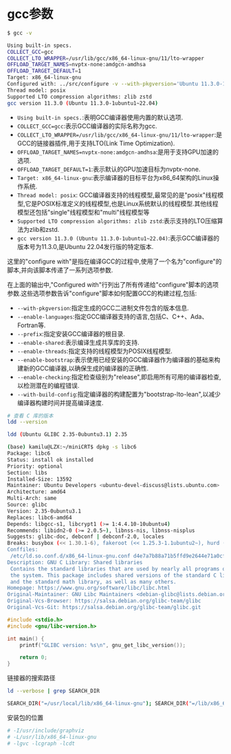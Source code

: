 
# gcc参数

```bash
$ gcc -v

Using built-in specs.
COLLECT_GCC=gcc
COLLECT_LTO_WRAPPER=/usr/lib/gcc/x86_64-linux-gnu/11/lto-wrapper
OFFLOAD_TARGET_NAMES=nvptx-none:amdgcn-amdhsa
OFFLOAD_TARGET_DEFAULT=1
Target: x86_64-linux-gnu
Configured with: ../src/configure -v --with-pkgversion='Ubuntu 11.3.0-1ubuntu1~22.04' --with-bugurl=file:///usr/share/doc/gcc-11/README.Bugs --enable-languages=c,ada,c++,go,brig,d,fortran,objc,obj-c++,m2 --prefix=/usr --with-gcc-major-version-only --program-suffix=-11 --program-prefix=x86_64-linux-gnu- --enable-shared --enable-linker-build-id --libexecdir=/usr/lib --without-included-gettext --enable-threads=posix --libdir=/usr/lib --enable-nls --enable-bootstrap --enable-clocale=gnu --enable-libstdcxx-debug --enable-libstdcxx-time=yes --with-default-libstdcxx-abi=new --enable-gnu-unique-object --disable-vtable-verify --enable-plugin --enable-default-pie --with-system-zlib --enable-libphobos-checking=release --with-target-system-zlib=auto --enable-objc-gc=auto --enable-multiarch --disable-werror --enable-cet --with-arch-32=i686 --with-abi=m64 --with-multilib-list=m32,m64,mx32 --enable-multilib --with-tune=generic --enable-offload-targets=nvptx-none=/build/gcc-11-xKiWfi/gcc-11-11.3.0/debian/tmp-nvptx/usr,amdgcn-amdhsa=/build/gcc-11-xKiWfi/gcc-11-11.3.0/debian/tmp-gcn/usr --without-cuda-driver --enable-checking=release --build=x86_64-linux-gnu --host=x86_64-linux-gnu --target=x86_64-linux-gnu --with-build-config=bootstrap-lto-lean --enable-link-serialization=2
Thread model: posix
Supported LTO compression algorithms: zlib zstd
gcc version 11.3.0 (Ubuntu 11.3.0-1ubuntu1~22.04)
```

- `Using built-in specs.`:表明GCC编译器使用内置的默认选项.
- `COLLECT_GCC=gcc`:表示GCC编译器的实际名称为gcc.
- `COLLECT_LTO_WRAPPER=/usr/lib/gcc/x86_64-linux-gnu/11/lto-wrapper`:是GCC的链接器插件,用于支持LTO(Link Time Optimization).
- `OFFLOAD_TARGET_NAMES=nvptx-none:amdgcn-amdhsa`:是用于支持GPU加速的选项.
- `OFFLOAD_TARGET_DEFAULT=1`:表示默认的GPU加速目标为nvptx-none.
- `Target: x86_64-linux-gnu`:表示编译器的目标平台为x86_64架构的Linux操作系统.
- `Thread model: posix`: GCC编译器支持的线程模型,最常见的是"posix"线程模型,它是POSIX标准定义的线程模型,也是Linux系统默认的线程模型.其他线程模型还包括"single"线程模型和"multi"线程模型等
- `Supported LTO compression algorithms: zlib zstd`:表示支持的LTO压缩算法为zlib和zstd.
- `gcc version 11.3.0 (Ubuntu 11.3.0-1ubuntu1~22.04)`:表示GCC编译器的版本号为11.3.0,是Ubuntu 22.04发行版的特定版本.

这里的"configure with"是指在编译GCC的过程中,使用了一个名为"configure"的脚本,并向该脚本传递了一系列选项参数.

在上面的输出中,"Configured with"行列出了所有传递给"configure"脚本的选项参数.这些选项参数告诉"configure"脚本如何配置GCC的构建过程,包括:

- `--with-pkgversion`:指定生成的GCC二进制文件包含的版本信息.
- `--enable-languages`:指定GCC编译器支持的语言,包括C、C++、Ada、Fortran等.
- `--prefix`:指定安装GCC编译器的根目录.
- `--enable-shared`:表示编译生成共享库的支持.
- `--enable-threads`:指定支持的线程模型为POSIX线程模型.
- `--enable-bootstrap`:表示使用已经安装的GCC编译器作为编译器的基础来构建新的GCC编译器,以确保生成的编译器的正确性.
- `--enable-checking`:指定检查级别为"release",即启用所有可用的编译器检查,以检测潜在的编程错误.
- `--with-build-config`:指定编译器的构建配置为"bootstrap-lto-lean",以减少编译器构建时间并提高编译速度.

```bash
# 查看 C 库的版本
ldd --version

ldd (Ubuntu GLIBC 2.35-0ubuntu3.1) 2.35
```

```bash
(base) kamilu@LZX:~/miniCRT$ dpkg -s libc6
Package: libc6
Status: install ok installed
Priority: optional
Section: libs
Installed-Size: 13592
Maintainer: Ubuntu Developers <ubuntu-devel-discuss@lists.ubuntu.com>
Architecture: amd64
Multi-Arch: same
Source: glibc
Version: 2.35-0ubuntu3.1
Replaces: libc6-amd64
Depends: libgcc-s1, libcrypt1 (>= 1:4.4.10-10ubuntu4)
Recommends: libidn2-0 (>= 2.0.5~), libnss-nis, libnss-nisplus
Suggests: glibc-doc, debconf | debconf-2.0, locales
Breaks: busybox (<< 1.30.1-6), fakeroot (<< 1.25.3-1.1ubuntu2~), hurd (<< 1:0.9.git20170910-1), ioquake3 (<< 1.36+u20200211.f2c61c1~dfsg-2~), iraf-fitsutil (<< 2018.07.06-4), libgegl-0.4-0 (<< 0.4.18), libtirpc1 (<< 0.2.3), locales (<< 2.35), locales-all (<< 2.35), macs (<< 2.2.7.1-3~), nocache (<< 1.1-1~), nscd (<< 2.35), openarena (<< 0.8.8+dfsg-4~), openssh-server (<< 1:8.2p1-4), r-cran-later (<< 0.7.5+dfsg-2), wcc (<< 0.0.2+dfsg-3)
Conffiles:
 /etc/ld.so.conf.d/x86_64-linux-gnu.conf d4e7a7b88a71b5ffd9e2644e71a0cfab
Description: GNU C Library: Shared libraries
 Contains the standard libraries that are used by nearly all programs on
 the system. This package includes shared versions of the standard C library
 and the standard math library, as well as many others.
Homepage: https://www.gnu.org/software/libc/libc.html
Original-Maintainer: GNU Libc Maintainers <debian-glibc@lists.debian.org>
Original-Vcs-Browser: https://salsa.debian.org/glibc-team/glibc
Original-Vcs-Git: https://salsa.debian.org/glibc-team/glibc.git
```

```c
#include <stdio.h>
#include <gnu/libc-version.h>

int main() {
    printf("GLIBC version: %s\n", gnu_get_libc_version());

    return 0;
}
```

链接器的搜索路径

```bash
ld --verbose | grep SEARCH_DIR
```

```bash
SEARCH_DIR("=/usr/local/lib/x86_64-linux-gnu"); SEARCH_DIR("=/lib/x86_64-linux-gnu"); SEARCH_DIR("=/usr/lib/x86_64-linux-gnu"); SEARCH_DIR("=/usr/lib/x86_64-linux-gnu64"); SEARCH_DIR("=/usr/local/lib64"); SEARCH_DIR("=/lib64"); SEARCH_DIR("=/usr/lib64"); SEARCH_DIR("=/usr/local/lib"); SEARCH_DIR("=/lib"); SEARCH_DIR("=/usr/lib"); SEARCH_DIR("=/usr/x86_64-linux-gnu/lib64"); SEARCH_DIR("=/usr/x86_64-linux-gnu/lib");
```

安装包的位置

```bash
# -I/usr/include/graphviz
# -L/usr/lib/x86_64-linux-gnu
# -lgvc -lcgraph -lcdt
```
